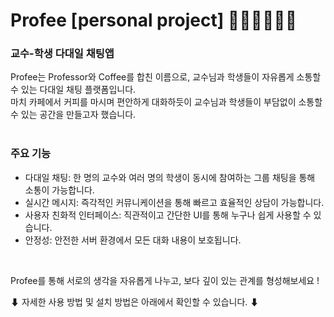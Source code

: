 # Profee [personal project] 🧑🏻‍🏫🙋🏻💬
### 교수-학생 다대일 채팅앱

Profee는 Professor와 Coffee를 합친 이름으로, 교수님과 학생들이 자유롭게 소통할 수 있는 다대일 채팅 플랫폼입니다.<br>
마치 카페에서 커피를 마시며 편안하게 대화하듯이 교수님과 학생들이 부담없이 소통할 수 있는 공간을 만들고자 했습니다.<br>
<br>

### 주요 기능
- 다대일 채팅: 한 명의 교수와 여러 명의 학생이 동시에 참여하는 그룹 채팅을 통해 소통이 가능합니다.
- 실시간 메시지: 즉각적인 커뮤니케이션을 통해 빠르고 효율적인 상담이 가능합니다.
- 사용자 친화적 인터페이스: 직관적이고 간단한 UI를 통해 누구나 쉽게 사용할 수 있습니다.
- 안정성: 안전한 서버 환경에서 모든 대화 내용이 보호됩니다.
<br>

Profee를 통해 서로의 생각을 자유롭게 나누고, 보다 깊이 있는 관계를 형성해보세요 !
<br>

⬇ 자세한 사용 방법 및 설치 방법은 아래에서 확인할 수 있습니다. ⬇
